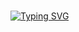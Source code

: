 #
[![Typing SVG](https://readme-typing-svg.herokuapp.com?font=Smooch+Sans&size=50&multiline=true&width=450&height=125&lines=Hey!+I'm+Street+%F0%9F%91%8B;I'm+learning+Javascript+%F0%9F%91%A8%F0%9F%8F%BB%E2%80%8D%F0%9F%92%BB)](https://git.io/typing-svg)
<!--
**Sluggggg/Sluggggg** is a ✨ _special_ ✨ repository because its `README.md` (this file) appears on your GitHub profile.

Here are some ideas to get you started:

- 🔭 I’m currently working on ...
- 🌱 I’m currently learning ...
- 👯 I’m looking to collaborate on ...
- 🤔 I’m looking for help with ...
- 💬 Ask me about ...
- 📫 How to reach me: ...
- 😄 Pronouns: ...
- ⚡ Fun fact: ...
-->
